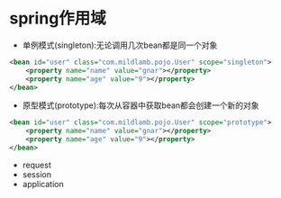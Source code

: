 # spring作用域
- 单例模式(singleton):无论调用几次bean都是同一个对象
```xml
<bean id="user" class="com.mildlamb.pojo.User" scope="singleton">
    <property name="name" value="gnar"></property>
    <property name="age" value="9"></property>
</bean>
```
- 原型模式(prototype):每次从容器中获取bean都会创建一个新的对象
```xml
<bean id="user" class="com.mildlamb.pojo.User" scope="prototype">
    <property name="name" value="gnar"></property>
    <property name="age" value="9"></property>
</bean>
```
- request
- session
- application
